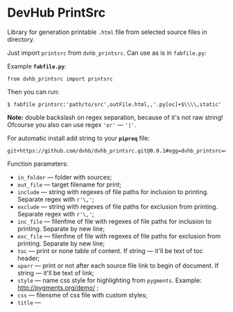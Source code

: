 # DevHub PrintSrc

Library for generation printable `.html` file from selected source files in directory.

Just import `printsrc` from `dvhb_printsrc`. Can use as is in `fabfile.py`:

Example **`fabfile.py`**:

    from dvhb_printsrc import printsrc

Then you can run:

    $ fabfile printsrc:'path/to/src',outFile.html,,'.py[oc]+$\\\\,static'

**Note:** double backslash on regex separation, because of it's not raw string! Ofcourse you also can use regex
`'or'` — `'|'`.

For automatic install add string to your **`pipreq`** file:

    git+https://github.com/dvhb/dvhb_printsrc.git@0.0.1#egg=dvhb_printsrc==0.0.1

Function parameters:

* `in_folder` — folder with sources;
* `out_file` — target filename for print;
* `include` — string with regexes of file paths for inclusion to printing. Separate regex with `r'\,'`;
* `exclude` — string with regexes of file paths for exclusion from printing. Separate regex with `r'\,'`;
* `inc_file` — filenfme of file with regexes of file paths for inclusion to printing. Separate by new line;
* `exc_file` — filenfme of file with regexes of file paths for exclusion from printing. Separate by new line;
* `toc` — print or none table of content. If string — it'll be text of toc header;
* `uparr` — print or not after each source file link to begin of document. If string — it'll be text of link;
* `style` — name css style for highlighting from `pygments`. Example: http://pygments.org/demo/ ;
* `css` — filensme of css file with custom styles;
* `title` — <title> prefix of resulted html file;
* `verbose` — print current actions to standart output;
* `binary_ext` — list of binary filenames extensions (always exluded).

Algoritm:

`.html` extension automatically added to out file.

Regexps of inclusion and exclusion from string and from files concatenated.

Binary extesions exlusion list always added list of binary files extensions.

Custom styles from file added after styles from pygments. To omit pygments styles set `styles` to logical `False`.

In begin all files excluded.

First file check for inclusion. If inclusion regex list empty — all files included. First match make file included.

Then included file check for exclusion. If exclusion regex list empty — already included file stay included.
First match make file excluded and function check next file.

If file included function try search pygments lexer for filename. If lexer found — file content processed with him and append to output .html file. If lexer not found — function try to encode file content to `UTF-8`. If success —
it included as is inside `<div class="highlight"><pre>\n{0}\n</pre></div>` blocks and append to output .html file.
